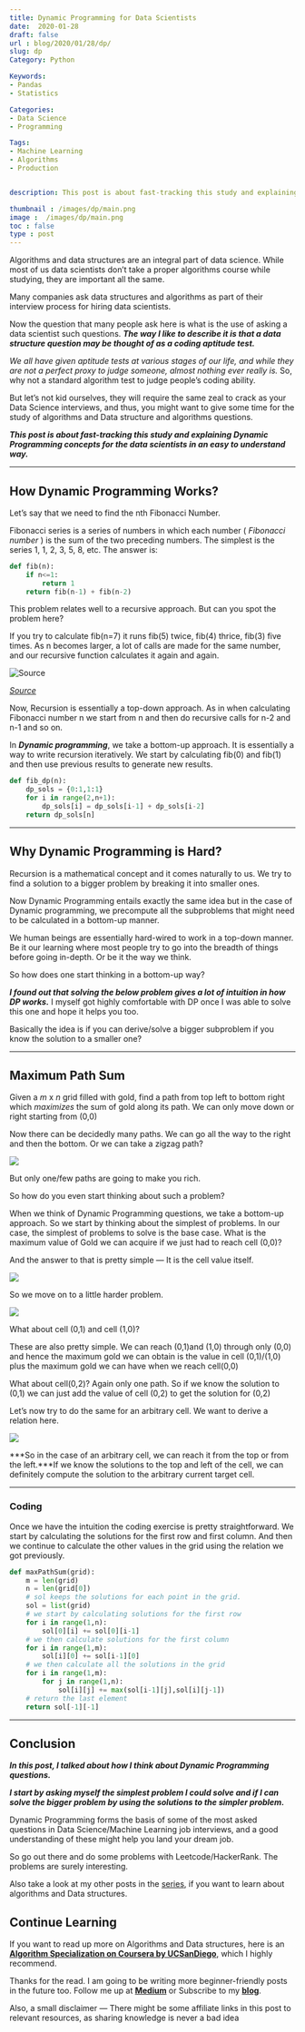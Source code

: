 ```yaml
---
title: Dynamic Programming for Data Scientists
date:  2020-01-28
draft: false
url : blog/2020/01/28/dp/
slug: dp
Category: Python

Keywords:
- Pandas
- Statistics

Categories:
- Data Science
- Programming

Tags:
- Machine Learning
- Algorithms
- Production


description: This post is about fast-tracking this study and explaining linked list concepts for the data scientists in an easy to understand way

thumbnail : /images/dp/main.png
image :  /images/dp/main.png
toc : false
type : post
---
```


Algorithms and data structures are an integral part of data science. While most of us data scientists don’t take a proper algorithms course while studying, they are important all the same.

Many companies ask data structures and algorithms as part of their interview process for hiring data scientists.

Now the question that many people ask here is what is the use of asking a data scientist such questions. ***The way I like to describe it is that a data structure question may be thought of as a coding aptitude test.***

*We all have given aptitude tests at various stages of our life, and while they are not a perfect proxy to judge someone, almost nothing ever really is.* So, why not a standard algorithm test to judge people’s coding ability.

But let’s not kid ourselves, they will require the same zeal to crack as your Data Science interviews, and thus, you might want to give some time for the study of algorithms and Data structure and algorithms questions.

***This post is about fast-tracking this study and explaining Dynamic Programming concepts for the data scientists in an easy to understand way.***

---

## How Dynamic Programming Works?

Let’s say that we need to find the nth Fibonacci Number.

Fibonacci series is a series of numbers in which each number ( *Fibonacci number* ) is the sum of the two preceding numbers. The simplest is the series 1, 1, 2, 3, 5, 8, etc. The answer is:

```py
def fib(n):
    if n<=1:
        return 1
    return fib(n-1) + fib(n-2)
```

This problem relates well to a recursive approach. But can you spot the problem here?

If you try to calculate fib(n=7) it runs fib(5) twice, fib(4) thrice, fib(3) five times. As n becomes larger, a lot of calls are made for the same number, and our recursive function calculates it again and again.

![[Source](https://www.rubyguides.com/2015/08/ruby-recursion-and-memoization/)](/images/dp/0.png)

*[Source](https://www.rubyguides.com/2015/08/ruby-recursion-and-memoization/)*

Now, Recursion is essentially a top-down approach. As in when calculating Fibonacci number n we start from n and then do recursive calls for n-2 and n-1 and so on.

In ***Dynamic programming***, we take a bottom-up approach. It is essentially a way to write recursion iteratively. We start by calculating fib(0) and fib(1) and then use previous results to generate new results.

```py
def fib_dp(n):
    dp_sols = {0:1,1:1}
    for i in range(2,n+1):
        dp_sols[i] = dp_sols[i-1] + dp_sols[i-2]
    return dp_sols[n]
```

---


## Why Dynamic Programming is Hard?

Recursion is a mathematical concept and it comes naturally to us. We try to find a solution to a bigger problem by breaking it into smaller ones.

Now Dynamic Programming entails exactly the same idea but in the case of Dynamic programming, we precompute all the subproblems that might need to be calculated in a bottom-up manner.

We human beings are essentially hard-wired to work in a top-down manner. Be it our learning where most people try to go into the breadth of things before going in-depth. Or be it the way we think.

So how does one start thinking in a bottom-up way?

***I found out that solving the below problem gives a lot of intuition in how DP works.*** I myself got highly comfortable with DP once I was able to solve this one and hope it helps you too.

Basically the idea is if you can derive/solve a bigger subproblem if you know the solution to a smaller one?

---

## Maximum Path Sum

Given a *m* x *n* grid filled with gold, find a path from top left to bottom right which *maximizes* the sum of gold along its path. We can only move down or right starting from (0,0)

Now there can be decidedly many paths. We can go all the way to the right and then the bottom. Or we can take a zigzag path?

![](/images/dp/1.png)

But only one/few paths are going to make you rich.

So how do you even start thinking about such a problem?

When we think of Dynamic Programming questions, we take a bottom-up approach. So we start by thinking about the simplest of problems. In our case, the simplest of problems to solve is the base case. What is the maximum value of Gold we can acquire if we just had to reach cell (0,0)?

And the answer to that is pretty simple — It is the cell value itself.

![](/images/dp/2.png)

So we move on to a little harder problem.

![](/images/dp/3.png)

What about cell (0,1) and cell (1,0)?

These are also pretty simple. We can reach (0,1)and (1,0) through only (0,0) and hence the maximum gold we can obtain is the value in cell (0,1)/(1,0) plus the maximum gold we can have when we reach cell(0,0)

What about cell(0,2)? Again only one path. So if we know the solution to (0,1) we can just add the value of cell (0,2) to get the solution for (0,2)

Let’s now try to do the same for an arbitrary cell. We want to derive a relation here.

![](/images/dp/4.png)

***So in the case of an arbitrary cell, we can reach it from the top or from the left.***If we know the solutions to the top and left of the cell, we can definitely compute the solution to the arbitrary current target cell.

---

### Coding

Once we have the intuition the coding exercise is pretty straightforward. We start by calculating the solutions for the first row and first column. And then we continue to calculate the other values in the grid using the relation we got previously.

```py
def maxPathSum(grid):
    m = len(grid)
    n = len(grid[0])
    # sol keeps the solutions for each point in the grid.
    sol = list(grid)
    # we start by calculating solutions for the first row
    for i in range(1,n):
        sol[0][i] += sol[0][i-1]
    # we then calculate solutions for the first column
    for i in range(1,m):
        sol[i][0] += sol[i-1][0]
    # we then calculate all the solutions in the grid
    for i in range(1,m):
        for j in range(1,n):
            sol[i][j] += max(sol[i-1][j],sol[i][j-1])
    # return the last element
    return sol[-1][-1]
```

---


## Conclusion

***In this post, I talked about how I think about Dynamic Programming questions.***

***I start by asking myself the simplest problem I could solve and if I can solve the bigger problem by using the solutions to the simpler problem.***

Dynamic Programming forms the basis of some of the most asked questions in Data Science/Machine Learning job interviews, and a good understanding of these might help you land your dream job.

So go out there and do some problems with Leetcode/HackerRank. The problems are surely interesting.

Also take a look at my other posts in the [series](https://towardsdatascience.com/tagged/algorithms-interview), if you want to learn about algorithms and Data structures.

## Continue Learning

If you want to read up more on Algorithms and Data structures, here is an [**Algorithm Specialization on Coursera by UCSanDiego**](https://click.linksynergy.com/deeplink?id=lVarvwc5BD0&mid=40328&murl=https%3A%2F%2Fwww.coursera.org%2Fspecializations%2Fdata-structures-algorithms), which I highly recommend.

Thanks for the read. I am going to be writing more beginner-friendly posts in the future too. Follow me up at [**Medium**](https://medium.com/@rahul_agarwal?source=post_page---------------------------) or Subscribe to my [**blog**](https://mlwhiz.ck.page/a9b8bda70c).

Also, a small disclaimer — There might be some affiliate links in this post to relevant resources, as sharing knowledge is never a bad idea
